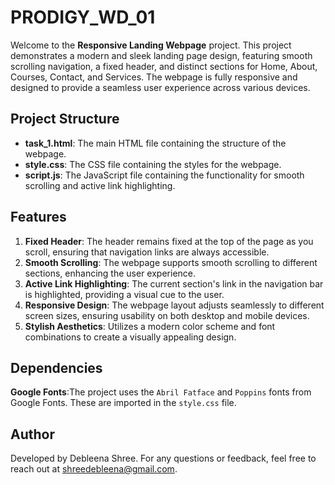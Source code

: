 # PRODIGY_WD_01

Welcome to the **Responsive Landing Webpage** project. This project demonstrates a modern and sleek landing page design, featuring smooth scrolling navigation, a fixed header, and distinct sections for Home, About, Courses, Contact, and Services. The webpage is fully responsive and designed to provide a seamless user experience across various devices.

## Project Structure

- **task_1.html**: The main HTML file containing the structure of the webpage.
- **style.css**: The CSS file containing the styles for the webpage.
- **script.js**: The JavaScript file containing the functionality for smooth scrolling and active link highlighting.

## Features

1. **Fixed Header**: The header remains fixed at the top of the page as you scroll, ensuring that navigation links are always accessible.
2. **Smooth Scrolling**: The webpage supports smooth scrolling to different sections, enhancing the user experience.
3. **Active Link Highlighting**: The current section's link in the navigation bar is highlighted, providing a visual cue to the user.
4. **Responsive Design**: The webpage layout adjusts seamlessly to different screen sizes, ensuring usability on both desktop and mobile devices.
5. **Stylish Aesthetics**: Utilizes a modern color scheme and font combinations to create a visually appealing design.

## Dependencies

**Google Fonts**:The project uses the `Abril Fatface` and `Poppins` fonts from Google Fonts. These are imported in the `style.css` file.

## Author

Developed by Debleena Shree. For any questions or feedback, feel free to reach out at shreedebleena@gmail.com.
